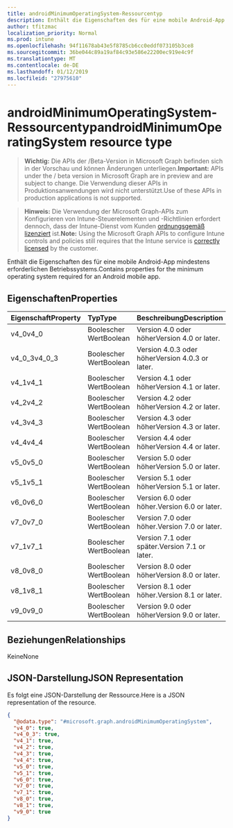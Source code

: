 ```yaml
---
title: androidMinimumOperatingSystem-Ressourcentyp
description: Enthält die Eigenschaften des für eine mobile Android-App mindestens erforderlichen Betriebssystems.
author: tfitzmac
localization_priority: Normal
ms.prod: intune
ms.openlocfilehash: 94f11678ab43e5f8785cb6cc0eddf073105b3ce8
ms.sourcegitcommit: 36be044c89a19af84c93e586e22200ec919e4c9f
ms.translationtype: MT
ms.contentlocale: de-DE
ms.lasthandoff: 01/12/2019
ms.locfileid: "27975610"
---
```

# <a name="androidminimumoperatingsystem-resource-type"></a><span data-ttu-id="1bbc5-103">androidMinimumOperatingSystem-Ressourcentyp</span><span class="sxs-lookup"><span data-stu-id="1bbc5-103">androidMinimumOperatingSystem resource type</span></span>

> <span data-ttu-id="1bbc5-104">**Wichtig:** Die APIs der /Beta-Version in Microsoft Graph befinden sich in der Vorschau und können Änderungen unterliegen.</span><span class="sxs-lookup"><span data-stu-id="1bbc5-104">**Important:** APIs under the / beta version in Microsoft Graph are in preview and are subject to change.</span></span> <span data-ttu-id="1bbc5-105">Die Verwendung dieser APIs in Produktionsanwendungen wird nicht unterstützt.</span><span class="sxs-lookup"><span data-stu-id="1bbc5-105">Use of these APIs in production applications is not supported.</span></span>

> <span data-ttu-id="1bbc5-106">**Hinweis:** Die Verwendung der Microsoft Graph-APIs zum Konfigurieren von Intune-Steuerelementen und -Richtlinien erfordert dennoch, dass der Intune-Dienst vom Kunden [ordnungsgemäß lizenziert](https://go.microsoft.com/fwlink/?linkid=839381) ist.</span><span class="sxs-lookup"><span data-stu-id="1bbc5-106">**Note:** Using the Microsoft Graph APIs to configure Intune controls and policies still requires that the Intune service is [correctly licensed](https://go.microsoft.com/fwlink/?linkid=839381) by the customer.</span></span>

<span data-ttu-id="1bbc5-107">Enthält die Eigenschaften des für eine mobile Android-App mindestens erforderlichen Betriebssystems.</span><span class="sxs-lookup"><span data-stu-id="1bbc5-107">Contains properties for the minimum operating system required for an Android mobile app.</span></span>
## <a name="properties"></a><span data-ttu-id="1bbc5-108">Eigenschaften</span><span class="sxs-lookup"><span data-stu-id="1bbc5-108">Properties</span></span>
|<span data-ttu-id="1bbc5-109">Eigenschaft</span><span class="sxs-lookup"><span data-stu-id="1bbc5-109">Property</span></span>|<span data-ttu-id="1bbc5-110">Typ</span><span class="sxs-lookup"><span data-stu-id="1bbc5-110">Type</span></span>|<span data-ttu-id="1bbc5-111">Beschreibung</span><span class="sxs-lookup"><span data-stu-id="1bbc5-111">Description</span></span>|
|:---|:---|:---|
|<span data-ttu-id="1bbc5-112">v4_0</span><span class="sxs-lookup"><span data-stu-id="1bbc5-112">v4_0</span></span>|<span data-ttu-id="1bbc5-113">Boolescher Wert</span><span class="sxs-lookup"><span data-stu-id="1bbc5-113">Boolean</span></span>|<span data-ttu-id="1bbc5-114">Version 4.0 oder höher</span><span class="sxs-lookup"><span data-stu-id="1bbc5-114">Version 4.0 or later.</span></span>|
|<span data-ttu-id="1bbc5-115">v4_0_3</span><span class="sxs-lookup"><span data-stu-id="1bbc5-115">v4_0_3</span></span>|<span data-ttu-id="1bbc5-116">Boolescher Wert</span><span class="sxs-lookup"><span data-stu-id="1bbc5-116">Boolean</span></span>|<span data-ttu-id="1bbc5-117">Version 4.0.3 oder höher</span><span class="sxs-lookup"><span data-stu-id="1bbc5-117">Version 4.0.3 or later.</span></span>|
|<span data-ttu-id="1bbc5-118">v4_1</span><span class="sxs-lookup"><span data-stu-id="1bbc5-118">v4_1</span></span>|<span data-ttu-id="1bbc5-119">Boolescher Wert</span><span class="sxs-lookup"><span data-stu-id="1bbc5-119">Boolean</span></span>|<span data-ttu-id="1bbc5-120">Version 4.1 oder höher</span><span class="sxs-lookup"><span data-stu-id="1bbc5-120">Version 4.1 or later.</span></span>|
|<span data-ttu-id="1bbc5-121">v4_2</span><span class="sxs-lookup"><span data-stu-id="1bbc5-121">v4_2</span></span>|<span data-ttu-id="1bbc5-122">Boolescher Wert</span><span class="sxs-lookup"><span data-stu-id="1bbc5-122">Boolean</span></span>|<span data-ttu-id="1bbc5-123">Version 4.2 oder höher</span><span class="sxs-lookup"><span data-stu-id="1bbc5-123">Version 4.2 or later.</span></span>|
|<span data-ttu-id="1bbc5-124">v4_3</span><span class="sxs-lookup"><span data-stu-id="1bbc5-124">v4_3</span></span>|<span data-ttu-id="1bbc5-125">Boolescher Wert</span><span class="sxs-lookup"><span data-stu-id="1bbc5-125">Boolean</span></span>|<span data-ttu-id="1bbc5-126">Version 4.3 oder höher</span><span class="sxs-lookup"><span data-stu-id="1bbc5-126">Version 4.3 or later.</span></span>|
|<span data-ttu-id="1bbc5-127">v4_4</span><span class="sxs-lookup"><span data-stu-id="1bbc5-127">v4_4</span></span>|<span data-ttu-id="1bbc5-128">Boolescher Wert</span><span class="sxs-lookup"><span data-stu-id="1bbc5-128">Boolean</span></span>|<span data-ttu-id="1bbc5-129">Version 4.4 oder höher</span><span class="sxs-lookup"><span data-stu-id="1bbc5-129">Version 4.4 or later.</span></span>|
|<span data-ttu-id="1bbc5-130">v5_0</span><span class="sxs-lookup"><span data-stu-id="1bbc5-130">v5_0</span></span>|<span data-ttu-id="1bbc5-131">Boolescher Wert</span><span class="sxs-lookup"><span data-stu-id="1bbc5-131">Boolean</span></span>|<span data-ttu-id="1bbc5-132">Version 5.0 oder höher</span><span class="sxs-lookup"><span data-stu-id="1bbc5-132">Version 5.0 or later.</span></span>|
|<span data-ttu-id="1bbc5-133">v5_1</span><span class="sxs-lookup"><span data-stu-id="1bbc5-133">v5_1</span></span>|<span data-ttu-id="1bbc5-134">Boolescher Wert</span><span class="sxs-lookup"><span data-stu-id="1bbc5-134">Boolean</span></span>|<span data-ttu-id="1bbc5-135">Version 5.1 oder höher</span><span class="sxs-lookup"><span data-stu-id="1bbc5-135">Version 5.1 or later.</span></span>|
|<span data-ttu-id="1bbc5-136">v6_0</span><span class="sxs-lookup"><span data-stu-id="1bbc5-136">v6_0</span></span>|<span data-ttu-id="1bbc5-137">Boolescher Wert</span><span class="sxs-lookup"><span data-stu-id="1bbc5-137">Boolean</span></span>|<span data-ttu-id="1bbc5-138">Version 6.0 oder höher.</span><span class="sxs-lookup"><span data-stu-id="1bbc5-138">Version 6.0 or later.</span></span>|
|<span data-ttu-id="1bbc5-139">v7_0</span><span class="sxs-lookup"><span data-stu-id="1bbc5-139">v7_0</span></span>|<span data-ttu-id="1bbc5-140">Boolescher Wert</span><span class="sxs-lookup"><span data-stu-id="1bbc5-140">Boolean</span></span>|<span data-ttu-id="1bbc5-141">Version 7.0 oder höher.</span><span class="sxs-lookup"><span data-stu-id="1bbc5-141">Version 7.0 or later.</span></span>|
|<span data-ttu-id="1bbc5-142">v7_1</span><span class="sxs-lookup"><span data-stu-id="1bbc5-142">v7_1</span></span>|<span data-ttu-id="1bbc5-143">Boolescher Wert</span><span class="sxs-lookup"><span data-stu-id="1bbc5-143">Boolean</span></span>|<span data-ttu-id="1bbc5-144">Version 7.1 oder später.</span><span class="sxs-lookup"><span data-stu-id="1bbc5-144">Version 7.1 or later.</span></span>|
|<span data-ttu-id="1bbc5-145">v8_0</span><span class="sxs-lookup"><span data-stu-id="1bbc5-145">v8_0</span></span>|<span data-ttu-id="1bbc5-146">Boolescher Wert</span><span class="sxs-lookup"><span data-stu-id="1bbc5-146">Boolean</span></span>|<span data-ttu-id="1bbc5-147">Version 8.0 oder höher</span><span class="sxs-lookup"><span data-stu-id="1bbc5-147">Version 8.0 or later.</span></span>|
|<span data-ttu-id="1bbc5-148">v8_1</span><span class="sxs-lookup"><span data-stu-id="1bbc5-148">v8_1</span></span>|<span data-ttu-id="1bbc5-149">Boolescher Wert</span><span class="sxs-lookup"><span data-stu-id="1bbc5-149">Boolean</span></span>|<span data-ttu-id="1bbc5-150">Version 8.1 oder höher.</span><span class="sxs-lookup"><span data-stu-id="1bbc5-150">Version 8.1 or later.</span></span>|
|<span data-ttu-id="1bbc5-151">v9_0</span><span class="sxs-lookup"><span data-stu-id="1bbc5-151">v9_0</span></span>|<span data-ttu-id="1bbc5-152">Boolescher Wert</span><span class="sxs-lookup"><span data-stu-id="1bbc5-152">Boolean</span></span>|<span data-ttu-id="1bbc5-153">Version 9.0 oder höher</span><span class="sxs-lookup"><span data-stu-id="1bbc5-153">Version 9.0 or later.</span></span>|

## <a name="relationships"></a><span data-ttu-id="1bbc5-154">Beziehungen</span><span class="sxs-lookup"><span data-stu-id="1bbc5-154">Relationships</span></span>
<span data-ttu-id="1bbc5-155">Keine</span><span class="sxs-lookup"><span data-stu-id="1bbc5-155">None</span></span>
## <a name="json-representation"></a><span data-ttu-id="1bbc5-156">JSON-Darstellung</span><span class="sxs-lookup"><span data-stu-id="1bbc5-156">JSON Representation</span></span>
<span data-ttu-id="1bbc5-157">Es folgt eine JSON-Darstellung der Ressource.</span><span class="sxs-lookup"><span data-stu-id="1bbc5-157">Here is a JSON representation of the resource.</span></span>
<!-- {
  "blockType": "resource",
  "@odata.type": "microsoft.graph.androidMinimumOperatingSystem"
}
-->
``` json
{
  "@odata.type": "#microsoft.graph.androidMinimumOperatingSystem",
  "v4_0": true,
  "v4_0_3": true,
  "v4_1": true,
  "v4_2": true,
  "v4_3": true,
  "v4_4": true,
  "v5_0": true,
  "v5_1": true,
  "v6_0": true,
  "v7_0": true,
  "v7_1": true,
  "v8_0": true,
  "v8_1": true,
  "v9_0": true
}
```





